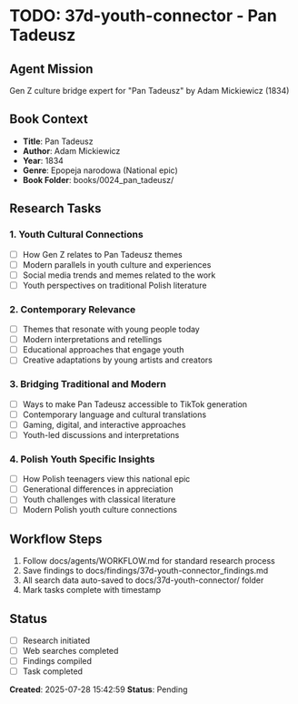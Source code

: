 # TODO: 37d-youth-connector - Pan Tadeusz

## Agent Mission
Gen Z culture bridge expert for "Pan Tadeusz" by Adam Mickiewicz (1834)

## Book Context
- **Title**: Pan Tadeusz
- **Author**: Adam Mickiewicz
- **Year**: 1834
- **Genre**: Epopeja narodowa (National epic)
- **Book Folder**: books/0024_pan_tadeusz/

## Research Tasks

### 1. Youth Cultural Connections
- [ ] How Gen Z relates to Pan Tadeusz themes
- [ ] Modern parallels in youth culture and experiences
- [ ] Social media trends and memes related to the work
- [ ] Youth perspectives on traditional Polish literature

### 2. Contemporary Relevance
- [ ] Themes that resonate with young people today
- [ ] Modern interpretations and retellings
- [ ] Educational approaches that engage youth
- [ ] Creative adaptations by young artists and creators

### 3. Bridging Traditional and Modern
- [ ] Ways to make Pan Tadeusz accessible to TikTok generation
- [ ] Contemporary language and cultural translations
- [ ] Gaming, digital, and interactive approaches
- [ ] Youth-led discussions and interpretations

### 4. Polish Youth Specific Insights
- [ ] How Polish teenagers view this national epic
- [ ] Generational differences in appreciation
- [ ] Youth challenges with classical literature
- [ ] Modern Polish youth culture connections

## Workflow Steps
1. Follow docs/agents/WORKFLOW.md for standard research process
2. Save findings to docs/findings/37d-youth-connector_findings.md
3. All search data auto-saved to docs/37d-youth-connector/ folder
4. Mark tasks complete with timestamp

## Status
- [ ] Research initiated
- [ ] Web searches completed
- [ ] Findings compiled
- [ ] Task completed

**Created**: 2025-07-28 15:42:59
**Status**: Pending